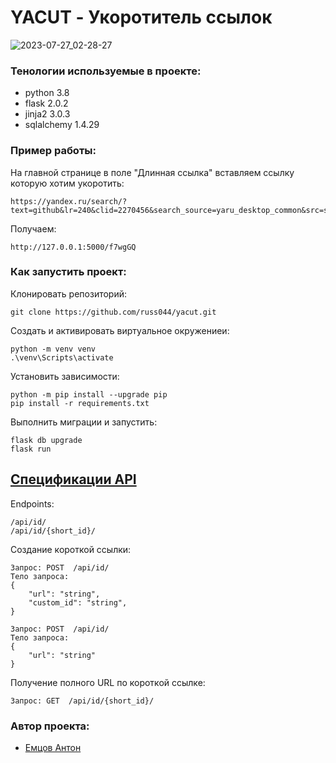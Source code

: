# YACUT - Укоротитель ссылок
![2023-07-27_02-28-27](https://github.com/AntonEmtsov/yacut/assets/93160961/768cd02d-fbbb-4e3b-959e-aafe1fcbeee4)

### Тенологии используемые в проекте:
- python 3.8
- flask 2.0.2
- jinja2 3.0.3
- sqlalchemy 1.4.29

### Пример работы:
На главной странице в поле "Длинная ссылка" вставляем ссылку которую хотим укоротить:
```
https://yandex.ru/search/?text=github&lr=240&clid=2270456&search_source=yaru_desktop_common&src=suggest_B
```
Получаем:
```
http://127.0.0.1:5000/f7wgGQ
```

### Как запустить проект:
Клонировать репозиторий:
```
git clone https://github.com/russ044/yacut.git
```
Создать и активировать виртуальное окружениеи:
```
python -m venv venv
.\venv\Scripts\activate
```
Установить зависимости:
```
python -m pip install --upgrade pip
pip install -r requirements.txt
```
Выполнить миграции и запустить:
```
flask db upgrade
flask run
```

## [Cпецификации API](https://github.com/russ044/yacut/blob/master/openapi.yml)
Endpoints:
```
/api/id/
/api/id/{short_id}/
```

Создание короткой ссылки:
```
Запрос: POST  /api/id/
Тело запроса:
{
    "url": "string",
    "custom_id": "string",
}
```
```
Запрос: POST  /api/id/
Тело запроса:
{
    "url": "string"
}
```
Получение полного URL по короткой ссылке:
```
Запрос: GET  /api/id/{short_id}/
```



### Автор проекта:
- [Емцов Антон](https://github.com/AntonEmtsov)
